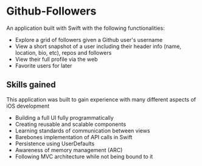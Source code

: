 # Github-Followers
An application built with Swift with the following functionalities:
- Explore a grid of followers given a Github user's username
- View a short snapshot of a user including their header info (name, location, bio, etc), repos and followers
- View their full profile via the web
- Favorite users for later

## Skills gained
This application was built to gain experience with many different aspects of iOS development

- Building a full UI fully programmatically 
- Creating reusable and scalable components
- Learning standards of communication between views
- Barebones implementation of API calls in Swift
- Persistence using UserDefaults
- Awareness of memory management (ARC)
- Following MVC architecture while not being bound to it
